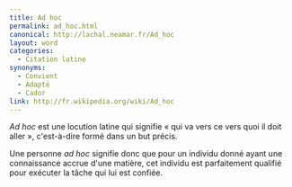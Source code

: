 ```yaml
---
title: Ad hoc
permalink: ad_hoc.html
canonical: http://lachal.neamar.fr/Ad_hoc
layout: word
categories:
  - Citation latine
synonyms:
  - Convient
  - Adapté
  - Cador
link: http://fr.wikipedia.org/wiki/Ad_hoc
---
```


*Ad hoc* est une locution latine qui signifie « qui va vers ce vers quoi il doit aller », c'est-à-dire formé dans un but précis.

Une personne *ad hoc* signifie donc que pour un individu donné ayant une connaissance accrue d'une matière, cet individu est parfaitement qualifié pour exécuter la tâche qui lui est confiée.

